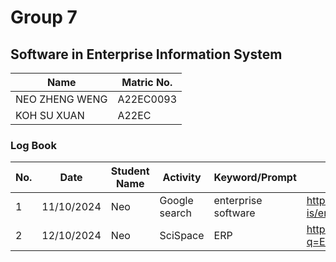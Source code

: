 # Group 7 

## Software in Enterprise Information System

| Name | Matric No.|
| --- | --- |
| NEO ZHENG WENG | A22EC0093 |
| KOH SU XUAN | A22EC |

### Log Book

| No. | Date | Student Name | Activity | Keyword/Prompt | Result |
| --- | --- | --- | --- | --- | --- |
| 1 | 11/10/2024 | Neo | Google search | enterprise software | https://aws.amazon.com/what-is/enterprise-software/ |
| 2 | 12/10/2024 | Neo | SciSpace | ERP | https://typeset.io/search?q=ERP |
